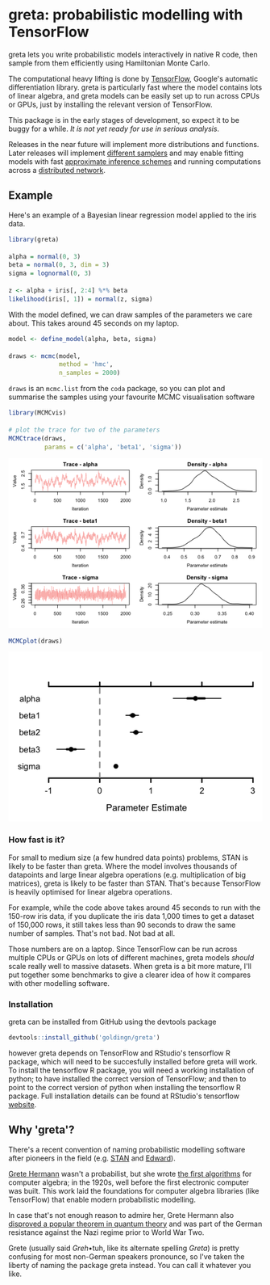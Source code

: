greta: probabilistic modelling with TensorFlow
==============================================

greta lets you write probabilistic models interactively in native R code, then sample from them efficiently using Hamiltonian Monte Carlo.

The computational heavy lifting is done by [TensorFlow](https://www.tensorflow.org/), Google's automatic differentiation library. greta is particularly fast where the model contains lots of linear algebra, and greta models can be easily set up to run across CPUs or GPUs, just by installing the relevant version of TensorFlow.

This package is in the early stages of development, so expect it to be buggy for a while. *It is not yet ready for use in serious analysis*.

Releases in the near future will implement more distributions and functions. Later releases will implement [different samplers](http://www.stat.columbia.edu/~gelman/research/published/nuts.pdf) and may enable fitting models with fast [approximate inference schemes](http://andrewgelman.com/2015/02/18/vb-stan-black-box-black-box-variational-bayes/) and running computations across a [distributed network](https://www.tensorflow.org/versions/r0.11/how_tos/distributed/index.html).

Example
-------

Here's an example of a Bayesian linear regression model applied to the iris data.

``` r
library(greta)

alpha = normal(0, 3)
beta = normal(0, 3, dim = 3)
sigma = lognormal(0, 3)

z <- alpha + iris[, 2:4] %*% beta
likelihood(iris[, 1]) = normal(z, sigma)
```

With the model defined, we can draw samples of the parameters we care about. This takes around 45 seconds on my laptop.

``` r
model <- define_model(alpha, beta, sigma)

draws <- mcmc(model,
              method = 'hmc',
              n_samples = 2000)
```

`draws` is an `mcmc.list` from the `coda` package, so you can plot and summarise the samples using your favourite MCMC visualisation software

``` r
library(MCMCvis)

# plot the trace for two of the parameters
MCMCtrace(draws,
          params = c('alpha', 'beta1', 'sigma'))
```

![](README_files/figure-markdown_github/unnamed-chunk-3-1.png)

``` r
MCMCplot(draws)
```

![](README_files/figure-markdown_github/unnamed-chunk-3-2.png)

### How fast is it?

For small to medium size (a few hundred data points) problems, STAN is likely to be faster than greta. Where the model involves thousands of datapoints and large linear algebra operations (e.g. multiplication of big matrices), greta is likely to be faster than STAN. That's because TensorFlow is heavily optimised for linear algebra operations.

For example, while the code above takes around 45 seconds to run with the 150-row iris data, if you duplicate the iris data 1,000 times to get a dataset of 150,000 rows, it still takes less than 90 seconds to draw the same number of samples. That's not bad. Not bad at all.

Those numbers are on a laptop. Since TensorFlow can be run across multiple CPUs or GPUs on lots of different machines, greta models *should* scale really well to massive datasets. When greta is a bit more mature, I'll put together some benchmarks to give a clearer idea of how it compares with other modelling software.

### Installation

greta can be installed from GitHub using the devtools package

``` r
devtools::install_github('goldingn/greta')
```

however greta depends on TensorFlow and RStudio's tensorflow R package, which will need to be succesfully installed before greta will work. To install the tensorflow R package, you will need a working installation of python; to have installed the correct version of TensorFlow; and then to point to the correct version of python when installing the tensorflow R package. Full installation details can be found at RStudio's tensorflow [website](https://rstudio.github.io/tensorflow/).

Why 'greta'?
------------

There's a recent convention of naming probabilistic modelling software after pioneers in the field (e.g. [STAN](https://en.wikipedia.org/wiki/Stanislaw_Ulam) and [Edward](https://en.wikipedia.org/wiki/George_E._P._Box)).

[Grete Hermann](https://en.wikipedia.org/wiki/Grete_Hermann) wasn't a probabilist, but she wrote [the first algorithms](http://dl.acm.org/citation.cfm?id=307342&coll=portal&dl=ACM) for computer algebra; in the 1920s, well before the first electronic computer was built. This work laid the foundations for computer algebra libraries (like TensorFlow) that enable modern probabilistic modelling.

In case that's not enough reason to admire her, Grete Hermann also [disproved a popular theorem in quantum theory](https://arxiv.org/pdf/0812.3986.pdf) and was part of the German resistance against the Nazi regime prior to World War Two.

Grete (usually said *Greh*•tuh, like its alternate spelling *Greta*) is pretty confusing for most non-German speakers pronounce, so I've taken the liberty of naming the package greta instead. You can call it whatever you like.
